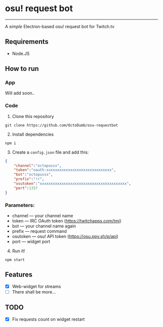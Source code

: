 # osu! request bot
***
A *simple* Electron-based osu! request bot for Twitch.tv

## Requirements
-  Node.JS

## How to run

### App
Will add soon..

### Code
1.  Clone this repository
```shell
git clone https://github.com/OctoDumb/osu-requestbot
```
2.  Install dependencies
```shell
npm i
```
3.  Create a `config.json` file and add this:
```json
{
    "channel":"octopussx",
    "token":"oauth:xxxxxxxxxxxxxxxxxxxxxxxxxxxxxx",
    "bot":"octopussx",
    "prefix":"!r",
    "osutoken":"xxxxxxxxxxxxxxxxxxxxxxxxxxxxxxxxxxxxxxxx",
    "port":1337
}
```
### Parameters:
-  channel — your channel name
-  token — IRC OAuth token (https://twitchapps.com/tmi)
-  bot — your channel name again
-  prefix — request command
-  osutoken — osu! API token (https://osu.ppy.sh/p/api)
-  port — widget port

4.  Run it!
```shell
npm start
```

## Features
-  [X] Web-widget for streams
-  [ ] There shall be more...

## TODO
-  [X] Fix requests count on widget restart 
